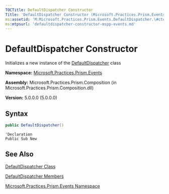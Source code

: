 ```yaml
---
TOCTitle: DefaultDispatcher Constructor
Title: 'DefaultDispatcher Constructor (Microsoft.Practices.Prism.Events)'
ms:assetid: 'M:Microsoft.Practices.Prism.Events.DefaultDispatcher.\#ctor'
ms:mtpsurl: 'defaultdispatcher-constructor-mspp-events.md'
---
```



# DefaultDispatcher Constructor

Initializes a new instance of the [DefaultDispatcher](https://msdn.microsoft.com/en-us/library/microsoft.practices.prism.events.defaultdispatcher(v=pandp.50)) class

**Namespace:** [Microsoft.Practices.Prism.Events](https://msdn.microsoft.com/en-us/library/microsoft.practices.prism.events(v=pandp.50))

**Assembly:** Microsoft.Practices.Prism.Composition (in Microsoft.Practices.Prism.Composition.dll)

**Version:** 5.0.0.0 (5.0.0.0)

## Syntax
```C#
public DefaultDispatcher()
```

```VB
'Declaration
Public Sub New
```

## See Also

[DefaultDispatcher Class](https://msdn.microsoft.com/en-us/library/microsoft.practices.prism.events.defaultdispatcher(v=pandp.50))

[DefaultDispatcher Members](https://msdn.microsoft.com/en-us/library/microsoft.practices.prism.events.defaultdispatcher_members(v=pandp.50))

[Microsoft.Practices.Prism.Events Namespace](https://msdn.microsoft.com/en-us/library/microsoft.practices.prism.events(v=pandp.50))
